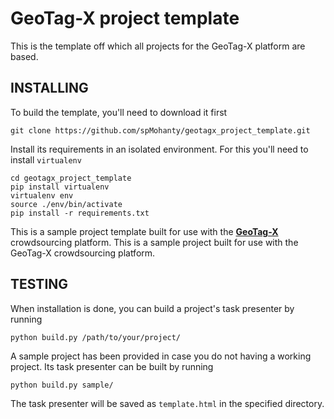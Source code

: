 GeoTag-X project template
=========================

This is the template off which all projects for the GeoTag-X platform are based.


## INSTALLING

To build the template, you'll need to download it first
```
git clone https://github.com/spMohanty/geotagx_project_template.git
```


Install its requirements in an isolated environment. For this you'll need to install `virtualenv`
```
cd geotagx_project_template
pip install virtualenv
virtualenv env
source ./env/bin/activate
pip install -r requirements.txt
```

This is a sample project template built for use with the [**GeoTag-X**](http://geotagx.org) crowdsourcing platform.
This is a sample project built for use with the GeoTag-X crowdsourcing platform.



## TESTING

When installation is done, you can build a project's task presenter by running
```
python build.py /path/to/your/project/
```

A sample project has been provided in case you do not having a working project.
Its task presenter can be built by running
```
python build.py sample/
```

The task presenter will be saved as `template.html` in the specified directory.

